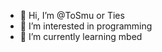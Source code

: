 - 👋 Hi, I’m @ToSmu or Ties
- 👀 I’m interested in programming
- 🌱 I’m currently learning mbed

<!---
ToSmu/ToSmu is a ✨ special ✨ repository because its `README.md` (this file) appears on your GitHub profile.
You can click the Preview link to take a look at your changes.
--->
